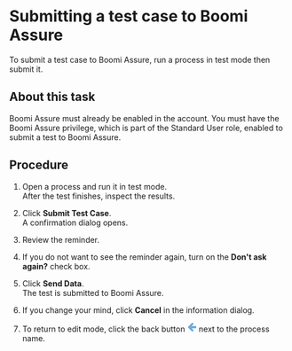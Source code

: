# Submitting a test case to Boomi Assure

<head>
  <meta name="guidename" content="Integration"/>
  <meta name="context" content="GUID-0c587ab8-a0a9-44e3-a3ad-e3ba2cecf935"/>
</head>


To submit a test case to Boomi Assure, run a process in test mode then submit it.

## About this task

Boomi Assure must already be enabled in the account. You must have the Boomi Assure privilege, which is part of the Standard User role, enabled to submit a test to Boomi Assure.

## Procedure

1.  Open a process and run it in test mode.   
After the test finishes, inspect the results.

2.  Click **Submit Test Case**.   
A confirmation dialog opens.

3.  Review the reminder.

4.  If you do not want to see the reminder again, turn on the **Don't ask again?** check box.

5.  Click **Send Data**.   
The test is submitted to Boomi Assure.

6.  If you change your mind, click **Cancel** in the information dialog.

7.  To return to edit mode, click the back button ![back button](../Images/main-bt-back-error-lightblue_37d9e366-b1fc-46b6-81c1-6ef6b23a45e3.jpg) next to the process name.